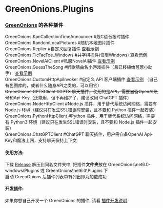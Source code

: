 # GreenOnions.Plugins
### [GreenOnions](https://github.com/Alex1911-Jiang/GreenOnions) 的各种插件

GreenOnions.KanCollectionTimeAnnouncer #舰C语音报时插件<br>
GreenOnions.RandomLocalPictures #随机本地图片插件<br>
GreenOnions.Replier #自定义回复插件 [查看示例](https://github.com/Alex1911-Jiang/GreenOnions.Plugins/tree/main/GreenOnions.Replier)<br>
GreenOnions.TicTacToe_Windows #井字棋插件(仅限Windows) [查看示例](https://github.com/Alex1911-Jiang/GreenOnions.Plugins/tree/main/GreenOnions.TicTacToe_Windows)<br>
GreenOnions.NovelAiClient #私服NovelAi插件 [查看示例](https://github.com/Alex1911-Jiang/GreenOnions.Plugins/tree/main/GreenOnions.NovelAiClient)<br>
GreenOnions.GuessTheSong #听歌猜曲名小游戏插件（且已移植给葱葱小助手） [查看示例](https://github.com/Alex1911-Jiang/GreenOnions.Plugins/tree/main/GreenOnions.GuessTheSong)<br>
GreenOnions.CustomHttpApiInvoker #自定义 API 客户端插件 [查看示例](https://github.com/Alex1911-Jiang/GreenOnions.Plugins/blob/main/GreenOnions.CustomHttpApiInvoker) （自己有色图库的，或者什么随身API之类的，可以用它）<br>
~~GreenOnions.GPT3Client #GPT3 聊天插件，使用的是API，需要自备OpenAI账号和Api-Key~~（还能用，但不再维护了，建议改用 ChatGPT 插件）<br>
GreenOnions.NodeHttpClient #Node.js 插件，用于替代系统访问网络，需要有 Node.js 环境（建议只在发生SSL错误时安装，且不要和 Python 插件一起安装）<br>
GreenOnions.PythonHttpClient #Python 插件，用于替代系统访问网络，需要有 Python3 环境（建议只在发生SSL错误时安装，且不要和 Node.js 插件一起安装）<br>
GreenOnions.ChatGPTClient #ChatGPT 聊天插件，用户需自备OpenAI Api-Key和魔法上网，支持聊天保持上下文<br>

#### 使用方法:
下载 [Release](https://github.com/Alex1911-Jiang/GreenOnions.Plugins/releases) 解压到同名文件夹中, 把插件**文件夹**放在 GreenOnions\net6.0-windows\Plugins 或 GreenOnions\net6.0\Plugins 下<br>
启动 GreenOnions 后插件列表中有列出即为加载成功<br>

#### 开发插件:
如果你想自己开发一个 GreenOnions 的插件, 请看 [插件开发说明](https://github.com/Alex1911-Jiang/GreenOnions.Plugins/blob/main/Develop_ReadMe.md)
